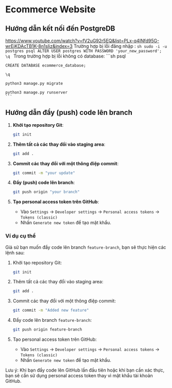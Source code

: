 # Ecommerce Website

## Hướng dẫn kết nối đến PostgreDB
https://www.youtube.com/watch?v=fV2uG92r5EQ&list=PLx-q4INfd95G-wrEjKDAcTB1K-8n1sIiz&index=3
Trường hợp bị lỗi đăng nhập :
    ```sh
      sudo -i -u postgres
      psql
      ALTER USER postgres WITH PASSWORD 'your_new_password';
      \q
    ```
Trong trường hợp bị lỗi không có database:
    ```sh
    psql

    CREATE DATABASE ecommerce_database;

    \q

    python3 manage.py migrate

    python3 manage.py runserver
    ```

## Hướng dẫn đẩy (push) code lên branch

1. **Khởi tạo repository Git**:
    ```sh
    git init
    ```

2. **Thêm tất cả các thay đổi vào staging area**:
    ```sh
    git add .
    ```

3. **Commit các thay đổi với một thông điệp commit**:
    ```sh
    git commit -m "your update"
    ```

4. **Đẩy (push) code lên branch**:
    ```sh
    git push origin "your branch"
    ```

5. **Tạo personal access token trên GitHub**:
    - Vào `Settings` -> `Developer settings` -> `Personal access tokens` -> `Tokens (classic)`
    - Nhấn `Generate new token` để tạo mật khẩu.

### Ví dụ cụ thể

Giả sử bạn muốn đẩy code lên branch `feature-branch`, bạn sẽ thực hiện các lệnh sau:

1. Khởi tạo repository Git:
    ```sh
    git init
    ```

2. Thêm tất cả các thay đổi vào staging area:
    ```sh
    git add .
    ```

3. Commit các thay đổi với một thông điệp commit:
    ```sh
    git commit -m "Added new feature"
    ```

4. Đẩy code lên branch `feature-branch`:
    ```sh
    git push origin feature-branch
    ```

5. Tạo personal access token trên GitHub:
    - Vào `Settings` -> `Developer settings` -> `Personal access tokens` -> `Tokens (classic)`
    - Nhấn `Generate new token` để tạo mật khẩu.

Lưu ý: Khi bạn đẩy code lên GitHub lần đầu tiên hoặc khi bạn cần xác thực, bạn sẽ cần sử dụng personal access token thay vì mật khẩu tài khoản GitHub.
